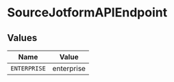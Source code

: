 # SourceJotformAPIEndpoint


## Values

| Name         | Value        |
| ------------ | ------------ |
| `ENTERPRISE` | enterprise   |